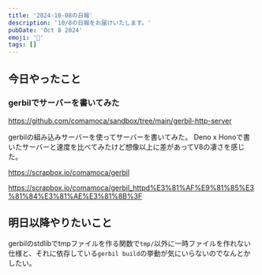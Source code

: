 ```yaml
---
title: '2024-10-08の日報'
description: '10/8の日報をお届けいたします。'
pubDate: 'Oct 8 2024'
emoji: '🦊'
tags: []
---
```


## 今日やったこと

### gerbilでサーバーを書いてみた

https://github.com/comamoca/sandbox/tree/main/gerbil-http-server

gerbilの組み込みサーバーを使ってサーバーを書いてみた。 Deno x
Honoで書いたサーバーと速度を比べてみたけど想像以上に差があってV8の凄さを感じた。

https://scrapbox.io/comamoca/gerbil

https://scrapbox.io/comamoca/gerbil_httpd%E3%81%AF%E9%81%85%E3%81%84%E3%81%AE%E3%81%8B%3F

## 明日以降やりたいこと

gerbilのstdlibでtmpファイルを作る関数で`tmp/`以外に一時ファイルを作れない仕様と、それに依存している`gerbil build`の挙動が気にいらないのでなんとかしたい。
